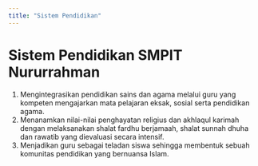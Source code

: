 ```yaml
---
title: "Sistem Pendidikan"
---
```


# Sistem Pendidikan SMPIT Nururrahman

1. Mengintegrasikan pendidikan sains dan agama melalui guru yang kompeten mengajarkan mata pelajaran eksak, sosial serta pendidikan agama.
2. Menanamkan nilai-nilai penghayatan religius dan akhlaqul karimah dengan melaksanakan shalat fardhu berjamaah, shalat sunnah dhuha dan rawatib yang dievaluasi secara intensif.
3. Menjadikan guru sebagai teladan siswa sehingga membentuk sebuah komunitas pendidikan yang bernuansa Islam.
